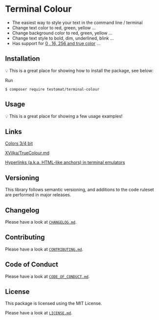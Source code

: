 # Terminal Colour

* The easiest way to style your text in the command line / terminal
* Change text color to red, green, yellow ...
* Change background color to red, green, yellow ...
* Change text style to bold, dim, underlined, blink ...
* Has support for [0 , 16, 256 and true color](asset/colors.png) ...

## Installation

:bulb: This is a great place for showing how to install the package, see below:

Run

```
$ composer require testomat/terminal-colour
```

## Usage

:bulb: This is a great place for showing a few usage examples!

## Links
[Colors 3/4 bit](https://en.wikipedia.org/wiki/ANSI_escape_code#3/4_bit)

[XVilka/TrueColour.md](https://gist.github.com/XVilka/8346728)

[Hyperlinks (a.k.a. HTML-like anchors) in terminal emulators](https://gist.github.com/egmontkob/eb114294efbcd5adb1944c9f3cb5feda)

## Versioning

This library follows semantic versioning, and additions to the code ruleset are performed in major releases.

## Changelog

Please have a look at [`CHANGELOG.md`](CHANGELOG.md).

## Contributing

Please have a look at [`CONTRIBUTING.md`](.github/CONTRIBUTING.md).

## Code of Conduct

Please have a look at [`CODE_OF_CONDUCT.md`](.github/CODE_OF_CONDUCT.md).

## License

This package is licensed using the MIT License.

Please have a look at [`LICENSE.md`](LICENSE.md).
